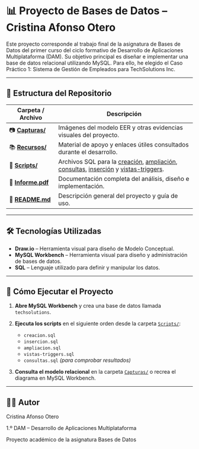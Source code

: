 # 📊 Proyecto de Bases de Datos – Cristina Afonso Otero

Este proyecto corresponde al trabajo final de la asignatura de Bases de Datos del primer curso del ciclo formativo de Desarrollo de Aplicaciones Multiplataforma (DAM). Su objetivo principal es diseñar e implementar una base de datos relacional utilizando MySQL. Para ello, he elegido el Caso Práctico 1: Sistema de Gestión de Empleados para TechSolutions Inc.

---

## 📁 Estructura del Repositorio


| Carpeta / Archivo | Descripción |
|-------------------|-------------|
| 📷 [**Capturas/**](https://github.com/crisafot/PROYECTO-DE-BASES-DE-DATOS/tree/main/BASES%20DE%20DATOS%20%201%C2%BA%20DAM/Cristina-Afonso-Otero/Capturas) | Imágenes del modelo EER y otras evidencias visuales del proyecto. |
| 📚 [**Recursos/**](https://github.com/crisafot/PROYECTO-DE-BASES-DE-DATOS/tree/main/BASES%20DE%20DATOS%20%201%C2%BA%20DAM/Cristina-Afonso-Otero/Recursos) | Material de apoyo y enlaces útiles consultados durante el desarrollo. |
| 💾 [**Scripts/**](https://github.com/crisafot/PROYECTO-DE-BASES-DE-DATOS/tree/main/BASES%20DE%20DATOS%20%201%C2%BA%20DAM/Cristina-Afonso-Otero/Scripts) | Archivos SQL para la [creación](https://github.com/crisafot/PROYECTO-DE-BASES-DE-DATOS/blob/main/BASES%20DE%20DATOS%20%201%C2%BA%20DAM/Cristina-Afonso-Otero/Scripts/creacion.sql), [ampliación](https://github.com/crisafot/PROYECTO-DE-BASES-DE-DATOS/blob/main/BASES%20DE%20DATOS%20%201%C2%BA%20DAM/Cristina-Afonso-Otero/Scripts/ampliacion.sql), [consultas](https://github.com/crisafot/PROYECTO-DE-BASES-DE-DATOS/blob/main/BASES%20DE%20DATOS%20%201%C2%BA%20DAM/Cristina-Afonso-Otero/Scripts/consultas.sql), [inserción](https://github.com/crisafot/PROYECTO-DE-BASES-DE-DATOS/blob/main/BASES%20DE%20DATOS%20%201%C2%BA%20DAM/Cristina-Afonso-Otero/Scripts/insercion.sql) y [vistas-triggers](https://github.com/crisafot/PROYECTO-DE-BASES-DE-DATOS/blob/main/BASES%20DE%20DATOS%20%201%C2%BA%20DAM/Cristina-Afonso-Otero/Scripts/vistas-triggers.sql). |
| 📝 [**Informe.pdf**](https://github.com/crisafot/PROYECTO-DE-BASES-DE-DATOS/blob/main/BASES%20DE%20DATOS%20%201%C2%BA%20DAM/Cristina-Afonso-Otero/Informe.md](https://github.com/crisafot/PROYECTO-DE-BASES-DE-DATOS/blob/main/BASES%20DE%20DATOS%20%201%C2%BA%20DAM/Cristina-Afonso-Otero/Informe.pdf)) | Documentación completa del análisis, diseño e implementación. |
| 📄 [**README.md**](https://github.com/crisafot/PROYECTO-DE-BASES-DE-DATOS/blob/main/BASES%20DE%20DATOS%20%201%C2%BA%20DAM/Cristina-Afonso-Otero/README.md) | Descripción general del proyecto y guía de uso. |

---
## 🛠️ Tecnologías Utilizadas

- **Draw.io** – Herramienta visual para diseño de Modelo Conceptual.
- **MySQL Workbench** – Herramienta visual para diseño y administración de bases de datos.
- **SQL** – Lenguaje utilizado para definir y manipular los datos.

---
## 🚀 Cómo Ejecutar el Proyecto

1. **Abre MySQL Workbench** y crea una base de datos llamada `techsolutions`.

2. **Ejecuta los scripts** en el siguiente orden desde la carpeta [`Scripts/`](https://github.com/crisafot/PROYECTO-DE-BASES-DE-DATOS/tree/main/BASES%20DE%20DATOS%20%201%C2%BA%20DAM/Cristina-Afonso-Otero/Scripts):

   - `creacion.sql`
   - `insercion.sql`
   - `ampliacion.sql`
   - `vistas-triggers.sql`
   - `consultas.sql` *(para comprobar resultados)*

3. **Consulta el modelo relacional** en la carpeta [`Capturas/`](https://github.com/crisafot/PROYECTO-DE-BASES-DE-DATOS/tree/main/BASES%20DE%20DATOS%20%201%C2%BA%20DAM/Cristina-Afonso-Otero/Capturas) o recrea el diagrama en MySQL Workbench.

---
## 👩‍💻 Autor

Cristina Afonso Otero

1.º DAM – Desarrollo de Aplicaciones Multiplataforma

Proyecto académico de la asignatura Bases de Datos

